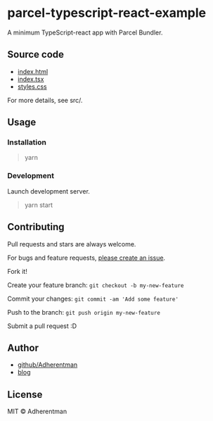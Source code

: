 # parcel-typescript-react-example

A minimum TypeScript-react app with Parcel Bundler.

## Source code

* [index.html](index.html)
* [index.tsx](src/index.tsc)
* [styles.css](src/styles.css)

For more details, see src/.

## Usage

### Installation

> yarn

### Development

Launch development server.

> yarn start

## Contributing

Pull requests and stars are always welcome.

For bugs and feature requests, [please create an issue](https://github.com/Adherentman/parcel-typescript-react-example/issues).

Fork it!

Create your feature branch: `git checkout -b my-new-feature`

Commit your changes: `git commit -am 'Add some feature'`

Push to the branch: `git push origin my-new-feature`

Submit a pull request :D

## Author

* [github/Adherentman](https://github.com/Adherentman)
* [blog](http://xuzihao.fun)
## License

MIT © Adherentman
